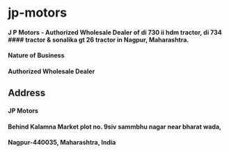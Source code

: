 # jp-motors


#### J P Motors - Authorized Wholesale Dealer of di 730 ii hdm tractor, di 734 #### tractor & sonalika gt 26 tractor in Nagpur, Maharashtra.
#### Nature of Business
#### Authorized Wholesale Dealer

## Address
#### JP Motors
#### Behind Kalamna Market plot no. 9siv sammbhu nagar near bharat wada, 
#### Nagpur-440035, Maharashtra, India
